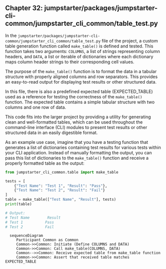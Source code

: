 ## Chapter 32: jumpstarter/packages/jumpstarter-cli-common/jumpstarter_cli_common/table_test.py

 In the `jumpstarter/packages/jumpstarter-cli-common/jumpstarter_cli_common/table_test.py` file of the project, a custom table generation function called `make_table()` is defined and tested. This function takes two arguments: `COLUMNS`, a list of strings representing column headers, and `DATA`, a list or iterable of dictionaries where each dictionary maps column header strings to their corresponding cell values.

   The purpose of the `make_table()` function is to format the data in a tabular structure with properly aligned columns and row separators. This provides an easy-to-read output for displaying test results or other structured data.

   In this file, there is also a predefined expected table (EXPECTED_TABLE) used as a reference for testing the correctness of the `make_table()` function. The expected table contains a simple tabular structure with two columns and one row of data.

   This code fits into the larger project by providing a utility for generating clean and well-formatted tables, which can be used throughout the command-line interface (CLI) modules to present test results or other structured data in an easily digestible format.

   As an example use case, imagine that you have a testing function that generates a list of dictionaries containing test results for various tests within your CLI application. Instead of manually formatting the output, you can pass this list of dictionaries to the `make_table()` function and receive a properly formatted table as the output:

   ```python
   from jumpstarter_cli_common.table import make_table

   tests = [
       {"Test Name": "Test 1", "Result": "Pass"},
       {"Test Name": "Test 2", "Result": "Fail"}
   ]
   table = make_table(["Test Name", "Result"], tests)
   print(table)

   # Output:
   # Test Name        Result
   # Test 1          Pass
   # Test 2          Fail
   ```

 ```mermaid
   sequenceDiagram
      Participant Common as Common
      Common->>Common: Initiate (Define COLUMNS and DATA)
      Common->>Common: Call make_table(COLUMNS, DATA)
      Common-->>Common: Receive expected table from make_table function
      Common->>Common: Assert that received table matches EXPECTED_TABLE
   ```